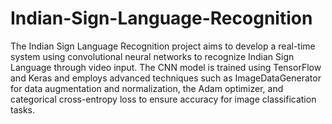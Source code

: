 # Indian-Sign-Language-Recognition

The Indian Sign Language Recognition project aims to develop a real-time system using convolutional neural networks to recognize Indian Sign Language through video input. The CNN model is trained using TensorFlow and Keras and employs advanced techniques such as ImageDataGenerator for data augmentation and normalization, the Adam optimizer, and categorical cross-entropy loss to ensure accuracy for image classification tasks.
